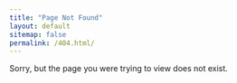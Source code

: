 ```yaml
---
title: "Page Not Found"
layout: default
sitemap: false
permalink: /404.html/
---
```


Sorry, but the page you were trying to view does not exist.

